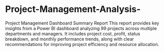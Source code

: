 # Project-Management-Analysis-
Project Management Dashboard Summary Report This report provides key insights from a Power BI dashboard analyzing 99 projects across multiple departments and managers. It includes project cost, profit, status breakdown, and monthly performance trends, along with clear recommendations for improving project efficiency and resource allocation.
